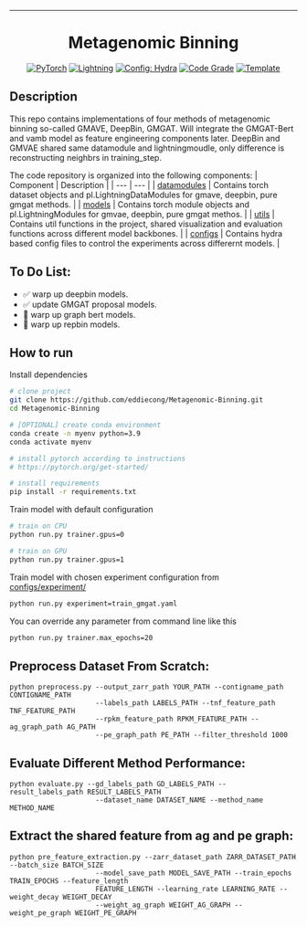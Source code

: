 
---

<div align="center">

# Metagenomic Binning

<a href="https://pytorch.org/get-started/locally/"><img alt="PyTorch" src="https://img.shields.io/badge/PyTorch-ee4c2c?logo=pytorch&logoColor=white"></a>
<a href="https://pytorchlightning.ai/"><img alt="Lightning" src="https://img.shields.io/badge/-Lightning-792ee5?logo=pytorchlightning&logoColor=white"></a>
<a href="https://hydra.cc/"><img alt="Config: Hydra" src="https://img.shields.io/badge/Config-Hydra-89b8cd"></a>
<a href="https://app.codiga.io/"><img alt="Code Grade" src="https://api.codiga.io/project/33753/status/svg"></a>
<a href="https://github.com/ashleve/lightning-hydra-template"><img alt="Template" src="https://img.shields.io/badge/-Lightning--Hydra--Template-017F2F?style=flat&logo=github&labelColor=gray"></a><br>
</div>

## Description

This repo contains implementations of four methods of metagenomic binning so-called GMAVE, DeepBin, GMGAT. Will integrate the GMGAT-Bert and vamb model as feature engineering components later. DeepBin and GMVAE shared same datamodule and lightningmoudle, only difference is reconstructing neighbrs in training_step.

The code repository is organized into the following components:
| Component | Description |
| --- | --- |
| [datamodules](https://github.com/eddiecong/Test-binning/tree/main/src/datamodules) | Contains torch dataset objects and pl.LightningDataModules for gmave, deepbin, pure gmgat methods. |
| [models](https://github.com/eddiecong/Test-binning/tree/main/src/models) | Contains torch module objects and pl.LightningModules for gmvae, deepbin, pure gmgat methos. |
| [utils](https://github.com/eddiecong/Test-binning/tree/main/src/utils) | Contains util functions in the project, shared visualization and evaluation functions across different model backbones. |
| [configs](https://github.com/eddiecong/Test-binning/tree/main/configs) | Contains hydra based config files to control the experiments across differernt models. |


## To Do List:
- :white_check_mark: warp up deepbin models.
- :white_check_mark: update GMGAT proposal models.
- :black_square_button: warp up graph bert models.
- :black_square_button: warp up repbin models.

## How to run

Install dependencies

```bash
# clone project
git clone https://github.com/eddiecong/Metagenomic-Binning.git
cd Metagenomic-Binning

# [OPTIONAL] create conda environment
conda create -n myenv python=3.9
conda activate myenv

# install pytorch according to instructions
# https://pytorch.org/get-started/

# install requirements
pip install -r requirements.txt
```

Train model with default configuration

```bash
# train on CPU
python run.py trainer.gpus=0

# train on GPU
python run.py trainer.gpus=1
```

Train model with chosen experiment configuration from [configs/experiment/](configs/experiment/)

```bash
python run.py experiment=train_gmgat.yaml
```

You can override any parameter from command line like this

```bash
python run.py trainer.max_epochs=20
```

## Preprocess Dataset From Scratch:
```
python preprocess.py --output_zarr_path YOUR_PATH --contigname_path CONTIGNAME_PATH 
                     --labels_path LABELS_PATH --tnf_feature_path TNF_FEATURE_PATH
                     --rpkm_feature_path RPKM_FEATURE_PATH --ag_graph_path AG_PATH
                     --pe_graph_path PE_PATH --filter_threshold 1000
```

## Evaluate Different Method Performance:
```
python evaluate.py --gd_labels_path GD_LABELS_PATH --result_labels_path RESULT_LABELS_PATH 
                     --dataset_name DATASET_NAME --method_name METHOD_NAME
```

## Extract the shared feature from ag and pe graph:
```
python pre_feature_extraction.py --zarr_dataset_path ZARR_DATASET_PATH --batch_size BATCH_SIZE 
                     --model_save_path MODEL_SAVE_PATH --train_epochs TRAIN_EPOCHS --feature_length
                     FEATURE_LENGTH --learning_rate LEARNING_RATE --weight_decay WEIGHT_DECAY
                     --weight_ag_graph WEIGHT_AG_GRAPH --weight_pe_graph WEIGHT_PE_GRAPH
```
